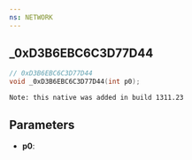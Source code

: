 ```yaml
---
ns: NETWORK
---
```

## _0xD3B6EBC6C3D77D44

```c
// 0xD3B6EBC6C3D77D44
void _0xD3B6EBC6C3D77D44(int p0);
```

```
Note: this native was added in build 1311.23
```

## Parameters
* **p0**:
